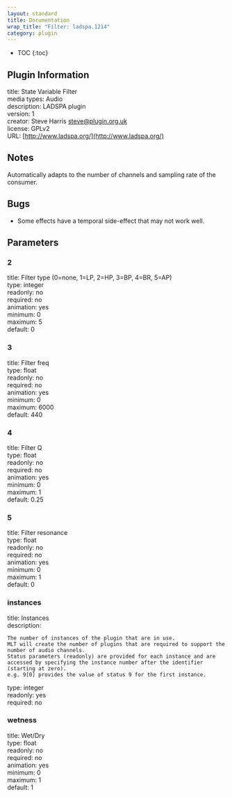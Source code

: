 ```yaml
---
layout: standard
title: Documentation
wrap_title: "Filter: ladspa.1214"
category: plugin
---
```

* TOC
{:toc}

## Plugin Information

title: State Variable Filter  
media types:
Audio  
description: LADSPA plugin  
version: 1  
creator: Steve Harris <steve@plugin.org.uk>  
license: GPLv2  
URL: [http://www.ladspa.org/](http://www.ladspa.org/)  

## Notes

Automatically adapts to the number of channels and sampling rate of the consumer.

## Bugs

* Some effects have a temporal side-effect that may not work well.


## Parameters

### 2

title: Filter type (0=none, 1=LP, 2=HP, 3=BP, 4=BR, 5=AP)    
type: integer  
readonly: no  
required: no  
animation: yes  
minimum: 0  
maximum: 5  
default: 0  

### 3

title: Filter freq    
type: float  
readonly: no  
required: no  
animation: yes  
minimum: 0  
maximum: 6000  
default: 440  

### 4

title: Filter Q    
type: float  
readonly: no  
required: no  
animation: yes  
minimum: 0  
maximum: 1  
default: 0.25  

### 5

title: Filter resonance    
type: float  
readonly: no  
required: no  
animation: yes  
minimum: 0  
maximum: 1  
default: 0  

### instances

title: Instances    
description:
```
The number of instances of the plugin that are in use.
MLT will create the number of plugins that are required to support the number of audio channels.
Status parameters (readonly) are provided for each instance and are accessed by specifying the instance number after the identifier (starting at zero).
e.g. 9[0] provides the value of status 9 for the first instance.
```
type: integer  
readonly: yes  
required: no  

### wetness

title: Wet/Dry    
type: float  
readonly: no  
required: no  
animation: yes  
minimum: 0  
maximum: 1  
default: 1  

